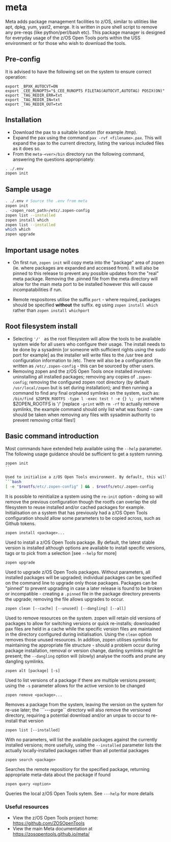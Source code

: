 # meta
Meta adds package management facilities to z/OS, similar to utilities like apt, dpkg, yum, yast2, emerge. It is written in pure shell script to remove any pre-reqs (like python/perl/bash etc).
This package manager is designed for everyday usage of the z/OS Open Tools ports within the USS environment or for those who wish to download the tools.

## Pre-config
It is advised to have the following set on the system to ensure correct operation:
```
export _BPXK_AUTOCVT=ON
export _CEE_RUNOPTS="$_CEE_RUNOPTS FILETAG(AUTOCVT,AUTOTAG) POSIX(ON)"
export _TAG_REDIR_ERR=txt
export _TAG_REDIR_IN=txt
export _TAG_REDIR_OUT=txt
```

## Installation
- Download the pax to a suitable location (for example /tmp).
- Expand the pax using the command ```pax -rvf <filename>.pax```.  This will expand the pax to the current directory, listing the various included files as it does so.
- From the ```meta-<ver>/bin``` directory run the following command, answering the questions appropriately:
```bash
. ./.env
zopen init
```

## Sample usage
```bash
. ./.env # Source the .env from meta
zopen init
. <zopen_root_path>/etc/.zopen-config
zopen list --installed
zopen install which
zopen list --installed
which which
zopen upgrade
```

## Important usage notes
- On first run, ```zopen init``` will copy meta into the "package" area of zopen (ie. where packages are expanded and accessed from).  It will also be pinned to this release to prevent any possible updates from the "real" meta package. Removing the .pinned file from the meta directory will allow for the main meta port to be installed however this will cause incompatabilities if run.

- Remote respositores utilise the suffix ```port``` - where required, packages should be specified **without** the suffix. eg using ```zopen install which``` rather than ```zopen install whichport```

## Root filesystem install
- Selecting ```'/' ``` as the root filesystem will allow the tools to be available system wide for all users who configure their usage. The install needs to be done by a sysadmin [or someone with sufficient rights using the sudo port for example] as the installer will write files to the /usr tree and configuration information to /etc. There will also be a configuration file written as ```/etc/.zopen-config``` - this can be sourced by other users.
- Removing zopen and the z/OS Open Tools once installed involves: uninstalling all installed packages; removing any copies of ```.zopen-config```; removing the configured zopen root directory (by default ```/usr/local/zopen``` but is set during installation); and then running a command to find any final orphaned symlinks on the system, such as: ```/bin/find $ZOPEN_ROOTFS -type l -exec test ! -e {} \; -print```  where $ZOPEN_ROOTFS is '/' [replace `-print` with `rm -rf` to actually remove symlinks, the example command should only list what was found - care should be taken when removing any files with sysadmin authority to prevent removing critial files!]

## Basic command introduction
Most commands have extended help available using the ```--help``` parameter.  The following usage guidance should be sufficient to get a system running.

```bash
zopen init
``

Used to initialise a z/OS Open Tools environment. By default, this will create a ```zopen``` directory in your ```$HOME``` directory as the root filesystem (rootfs).  The rootfs holds the various packages, configuration and environment for z/OS Open Tools packages - removing this directory will revert the system without a trace.  A z/OS Open Tools main configuration file is generated in ```$rootfs/etc/.zopen-config``` - to enable the z/OS Open Tools, this will either need to be sourced after logon to the system or the following line can be added to ```$HOME/.profile``` (or .bash_profile or...) to automatically source the z/OS Open Tools configuration file.
```bash
[ -e "$rootfs/etc/.zopen-config" ] && . $rootfs/etc/.zopen-config
```
It is possible to reinitialize a system using the ```re-init``` option - doing so will remove the previous configuration though the rootfs can overlap the old filesystem to reuse installed and/or cached packages for example.  Initialisation on a system that has previously had a z/OS Open Tools configuration should allow some parameters to be copied across, such as Github tokens.

```
zopen install <package>...
```

Used to install a z/OS Open Tools package.  By default, the latest stable version is installed although options are available to install specific versions, tags or to pick from a selection [see ```--help``` for more]

```
zopen upgrade
```

Used to upgrade z/OS Open Tools packages.  Without parameters, all installed packages will be upgraded; individual packages can be specified on the command line to upgrade only those packages.  Packages can be "pinned" to prevent upgrading in case a later release is found to be broken or incompatible - creating a ```.pinned``` file in the package directory prevents the upgrade; removing the file allows upgrades to occur.

```
zopen clean [--cache] [--unused] [--dangling] [--all]
```

Used to remove resources on the system.  zopen will retain old versions of packages to allow for switching versions or quick re-installs; downloaded pax files are held in a cache while the specific version files are maintained in the directory configured during initialisation.  Using the ```clean``` option removes those unused resources.  In addition, zopen utilises symlinks for maintaining the appropriate file structure - should a problem occur during package installation, removal or version change, danling symlinks might be present; the ``--dangling`` option will (slowly) analyse the rootfs and prune any dangling symlinks.

```
zopen alt [package] [-s]
```

Used to list versions of a package if there are multiple versions present; using the ```-s``` parameter allows for the active version to be changed

```
zopen remove <package>...
```

Removes a package from the system, leaving the version on the system for re-use later; the ```---purge`` directory will also remove the versioned directory, requiring a potential download and/or an unpax to occur to re-install that version


```
zopen list [--installed]
```

With no parameters, will list the available packages against the currently installed versions; more usefully, using the ```--installed``` parameter lists the actually locally-installed packages rather than all potential packages

```
zopen search <package>
```

Searches the remote repositiory for the specified package, returning appropriate meta-data about the package if found

```
zopen query <option>
```

Queries the local z/OS Open Tools sytem. See ```---help``` for more details


### Useful resources
- View the z/OS Open Tools project home: https://github.com/ZOSOpenTools
- View the main Meta documentation at https://zosopentools.github.io/meta/
